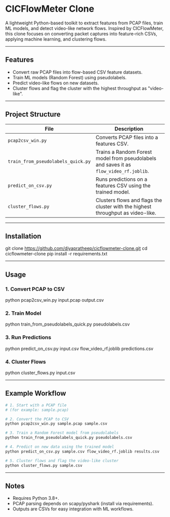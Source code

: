 # CICFlowMeter Clone

A lightweight Python-based toolkit to extract features from PCAP files, train ML models, and detect video-like network flows. Inspired by CICFlowMeter, this clone focuses on converting packet captures into feature-rich CSVs, applying machine learning, and clustering flows.

---

## Features
- Convert raw PCAP files into flow-based CSV feature datasets.  
- Train ML models (Random Forest) using pseudolabels.  
- Predict video-like flows on new datasets.  
- Cluster flows and flag the cluster with the highest throughput as "video-like".  

---

## Project Structure
| File | Description |
|------|-------------|
| `pcap2csv_win.py` | Converts PCAP files into a features CSV. |
| `train_from_pseudolabels_quick.py` | Trains a Random Forest model from pseudolabels and saves it as `flow_video_rf.joblib`. |
| `predict_on_csv.py` | Runs predictions on a features CSV using the trained model. |
| `cluster_flows.py` | Clusters flows and flags the cluster with the highest throughput as video-like. |

---

## Installation
git clone https://github.com/diyapratheep/cicflowmeter-clone.git
cd cicflowmeter-clone
pip install -r requirements.txt

---
## Usage

### 1. Convert PCAP to CSV
python pcap2csv_win.py input.pcap output.csv
### 2. Train Model
python train_from_pseudolabels_quick.py pseudolabels.csv
### 3. Run Predictions
python predict_on_csv.py input.csv flow_video_rf.joblib predictions.csv
### 4. Cluster Flows
python cluster_flows.py input.csv

---

## Example Workflow

```bash
# 1. Start with a PCAP file
# (for example: sample.pcap)

# 2. Convert the PCAP to CSV
python pcap2csv_win.py sample.pcap sample.csv

# 3. Train a Random Forest model from pseudolabels
python train_from_pseudolabels_quick.py pseudolabels.csv

# 4. Predict on new data using the trained model
python predict_on_csv.py sample.csv flow_video_rf.joblib results.csv

# 5. Cluster flows and flag the video-like cluster
python cluster_flows.py sample.csv
```

---

## Notes
- Requires Python 3.8+.  
- PCAP parsing depends on scapy/pyshark (install via requirements).  
- Outputs are CSVs for easy integration with ML workflows.
